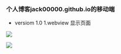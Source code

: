 <h3>个人博客jack00000.github.io的移动端</h3>

- versiom 1.0 
1.webview 显示页面

![](http://oxz3x2njl.bkt.clouddn.com/1EFA6404A0390C8A4530E066EACCB4B1.png)

![](http://oy5lsbw4v.bkt.clouddn.com/4799A57AFBF2AED55B99E272DD27C801.png)
